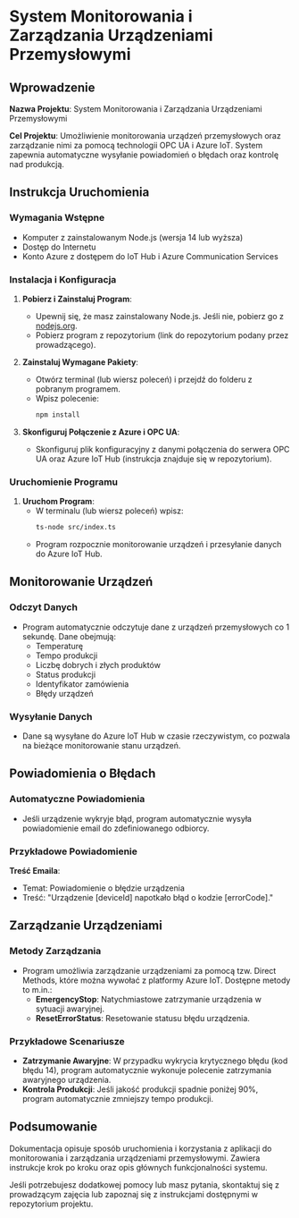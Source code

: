 # System Monitorowania i Zarządzania Urządzeniami Przemysłowymi

## Wprowadzenie

**Nazwa Projektu**: System Monitorowania i Zarządzania Urządzeniami Przemysłowymi

**Cel Projektu**: Umożliwienie monitorowania urządzeń przemysłowych oraz zarządzanie nimi za pomocą technologii OPC UA i Azure IoT. System zapewnia automatyczne wysyłanie powiadomień o błędach oraz kontrolę nad produkcją.

## Instrukcja Uruchomienia

### Wymagania Wstępne

- Komputer z zainstalowanym Node.js (wersja 14 lub wyższa)
- Dostęp do Internetu
- Konto Azure z dostępem do IoT Hub i Azure Communication Services

### Instalacja i Konfiguracja

1. **Pobierz i Zainstaluj Program**:

   - Upewnij się, że masz zainstalowany Node.js. Jeśli nie, pobierz go z [nodejs.org](https://nodejs.org/).
   - Pobierz program z repozytorium (link do repozytorium podany przez prowadzącego).

2. **Zainstaluj Wymagane Pakiety**:

   - Otwórz terminal (lub wiersz poleceń) i przejdź do folderu z pobranym programem.
   - Wpisz polecenie:
     ```bash
     npm install
     ```

3. **Skonfiguruj Połączenie z Azure i OPC UA**:
   - Skonfiguruj plik konfiguracyjny z danymi połączenia do serwera OPC UA oraz Azure IoT Hub (instrukcja znajduje się w repozytorium).

### Uruchomienie Programu

1. **Uruchom Program**:
   - W terminalu (lub wiersz poleceń) wpisz:
     ```bash
     ts-node src/index.ts
     ```
   - Program rozpocznie monitorowanie urządzeń i przesyłanie danych do Azure IoT Hub.

## Monitorowanie Urządzeń

### Odczyt Danych

- Program automatycznie odczytuje dane z urządzeń przemysłowych co 1 sekundę. Dane obejmują:
  - Temperaturę
  - Tempo produkcji
  - Liczbę dobrych i złych produktów
  - Status produkcji
  - Identyfikator zamówienia
  - Błędy urządzeń

### Wysyłanie Danych

- Dane są wysyłane do Azure IoT Hub w czasie rzeczywistym, co pozwala na bieżące monitorowanie stanu urządzeń.

## Powiadomienia o Błędach

### Automatyczne Powiadomienia

- Jeśli urządzenie wykryje błąd, program automatycznie wysyła powiadomienie email do zdefiniowanego odbiorcy.

### Przykładowe Powiadomienie

**Treść Emaila**:

- Temat: Powiadomienie o błędzie urządzenia
- Treść: "Urządzenie [deviceId] napotkało błąd o kodzie [errorCode]."

## Zarządzanie Urządzeniami

### Metody Zarządzania

- Program umożliwia zarządzanie urządzeniami za pomocą tzw. Direct Methods, które można wywołać z platformy Azure IoT. Dostępne metody to m.in.:
  - **EmergencyStop**: Natychmiastowe zatrzymanie urządzenia w sytuacji awaryjnej.
  - **ResetErrorStatus**: Resetowanie statusu błędu urządzenia.

### Przykładowe Scenariusze

- **Zatrzymanie Awaryjne**: W przypadku wykrycia krytycznego błędu (kod błędu 14), program automatycznie wykonuje polecenie zatrzymania awaryjnego urządzenia.
- **Kontrola Produkcji**: Jeśli jakość produkcji spadnie poniżej 90%, program automatycznie zmniejszy tempo produkcji.

## Podsumowanie

Dokumentacja opisuje sposób uruchomienia i korzystania z aplikacji do monitorowania i zarządzania urządzeniami przemysłowymi. Zawiera instrukcje krok po kroku oraz opis głównych funkcjonalności systemu.

Jeśli potrzebujesz dodatkowej pomocy lub masz pytania, skontaktuj się z prowadzącym zajęcia lub zapoznaj się z instrukcjami dostępnymi w repozytorium projektu.
